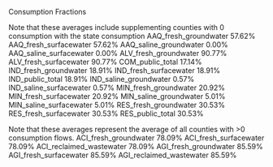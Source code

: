 




Consumption Fractions

Note that these averages include supplementing counties with 0 consumption with the state consumption
AAQ_fresh_groundwater	57.62%
AAQ_fresh_surfacewater	57.62%
AAQ_saline_groundwater	0.00%
AAQ_saline_surfacewater	0.00%
ALV_fresh_groundwater	90.77%
ALV_fresh_surfacewater	90.77%
COM_public_total	17.14%
IND_fresh_groundwater	18.91%
IND_fresh_surfacewater	18.91%
IND_public_total	18.91%
IND_saline_groundwater	0.57%
IND_saline_surfacewater	0.57%
MIN_fresh_groundwater	20.92%
MIN_fresh_surfacewater	20.92%
MIN_saline_groundwater	5.01%
MIN_saline_surfacewater	5.01%
RES_fresh_groundwater	30.53%
RES_fresh_surfacewater	30.53%
RES_public_total	30.53%


Note that these averages represent the average of all counties with >0 consumption flows.
ACI_fresh_groundwater	78.09%
ACI_fresh_surfacewater	78.09%
ACI_reclaimed_wastewater	78.09%
AGI_fresh_groundwater	85.59%
AGI_fresh_surfacewater	85.59%
AGI_reclaimed_wastewater	85.59%
